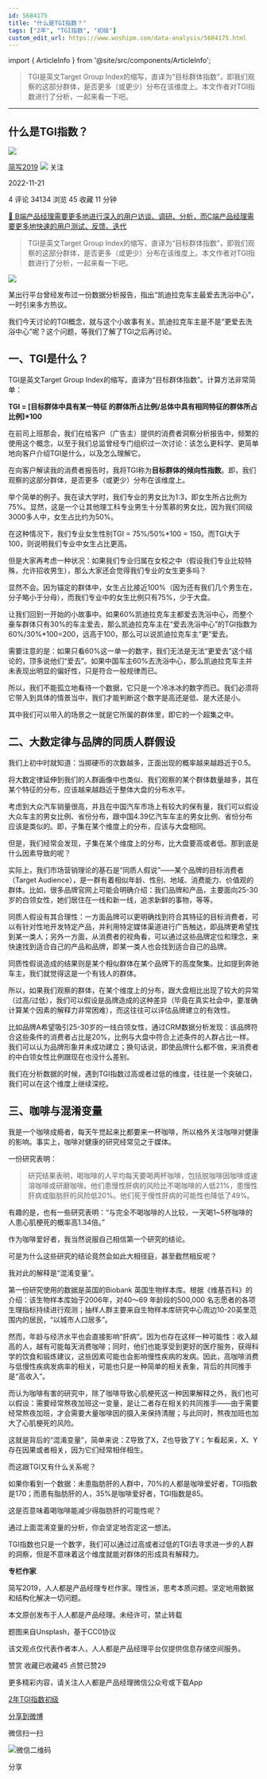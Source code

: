 ```yaml
---
id: 5684175
title: "什么是TGI指数？"
tags: ["2年", "TGI指数", "初级"]
custom_edit_url: https://www.woshipm.com/data-analysis/5684175.html
---
```

import { ArticleInfo } from '@site/src/components/ArticleInfo';

<ArticleInfo
    author="简写2019"
    authorLink="https://www.woshipm.com/u/745714"
    published="2022-11-21"
    views={34134}
    comments={4}
    collects={45}
/>

> TGI是英文Target Group Index的缩写，直译为“目标群体指数”，即我们观察的这部分群体，是否更多（或更少）分布在该维度上。本文作者对TGI指数进行了分析，一起来看一下吧。

---

## 什么是TGI指数？

[![](https://image.woshipm.com/wp-files/2018/12/NTr8Es2Q9RJAxytdW57L.jpeg!/both/72x72)](https://www.woshipm.com/u/745714)

[简写2019](https://www.woshipm.com/u/745714) ![](https://static.woshipm.com/tag/1121_1@2x.png) 关注

2022-11-21

4 评论 34134 浏览 45 收藏 11 分钟

[🔗 B端产品经理需要更多地进行深入的用户访谈、调研、分析，而C端产品经理需要更多地快速的用户测试、反馈、迭代](https://ke.qidianla.com/courses/bcpm)

> TGI是英文Target Group Index的缩写，直译为“目标群体指数”，即我们观察的这部分群体，是否更多（或更少）分布在该维度上。本文作者对TGI指数进行了分析，一起来看一下吧。

![](https://image.woshipm.com/wp-files/2022/11/35Y159aoglSS6WHuS11Q.png)

某出行平台曾经发布过一份数据分析报告，指出“凯迪拉克车主最爱去洗浴中心”，一时引来多方热议。

我们今天讨论的TGI概念，就与这个小故事有关。凯迪拉克车主是不是“更爱去洗浴中心”呢？这个问题，等我们了解了TGI之后再讨论。

## 一、TGI是什么？

TGI是英文Target Group Index的缩写，直译为“目标群体指数”。计算方法非常简单：

**TGI = \[目标群体中具有某一特征 的群体所占比例/总体中具有相同特征的群体所占比例\]\*100**

在前司上班那会，我们在给客户（广告主）提供的消费者洞察分析报告中，频繁的使用这个概念，以至于我们总监曾经专门组织过一次讨论：该怎么更科学、更简单地向客户介绍TGI是什么，以及怎么理解它。

在向客户解读我的消费者报告时，我将TGI称为**目标群体的倾向性指数**。即，我们观察的这部分群体，是否更多（或更少）分布在该维度上。

举个简单的例子。我在读大学时，我们专业的男女比为1:3，即女生所占比例为75%。显然，这是一个让其他理工科专业男生十分羡慕的男女比，因为我们同级3000多人中，女生占比约为50%。

在这种情况下，我们专业女生性别TGI = 75%/50%\*100 = 150。而TGI大于100，则说明我们专业中女生占比更高。

但是大家再考虑一种状况：如果我们专业归属在女校之中（假设我们专业比较特殊，允许招收男生），那么大家还会觉得我们专业的女生更多吗？

显然不会。因为锚定的群体中，女生占比接近100%（因为还有我们几个男生在，分子略小于分母），而我们专业中的女生比例只有75%，少于大盘。

让我们回到一开始的小故事中。如果60%凯迪拉克车主都爱去洗浴中心，而整个豪车群体只有30%的车主爱去，那么凯迪拉克车主在“爱去洗浴中心”的TGI指数为60%/30%\*100=200，远高于100，那么可以说凯迪拉克车主“更”爱去。

需要注意的是：如果只看60%这一单一的数字，我们无法是无法“更爱去”这个结论的，顶多说他们“爱去”。如果中国车主60%去洗浴中心，那么凯迪拉克车主并未表现出明显的偏好性，只是符合一般规律而已。

所以，我们不能孤立地看待一个数据，它只是一个冷冰冰的数字而已。我们必须将它带入到具体的情景当中，我们才能判断这个数字是高还是低、是大还是小。

其中我们可以带入的场景之一就是它所属的群体里，即它的一个超集之中。

## 二、大数定律与品牌的同质人群假设

我们上初中时就知道：当掷硬币的次数越多，正面出现的概率越来越趋近于0.5。

将大数定律延伸到我们的人群画像中也类似、我们观察的某个群体数量越多，其在某个特征的分布，应该越来越趋近于整体大盘的分布水平。

考虑到大众汽车销量很高，并且在中国汽车市场上有较大的保有量，我们可以假设大众车主的男女比例、省份分布，跟中国4.39亿汽车车主的男女比例、省份分布应该是类似的。即，子集在某个维度上的分布，应该与大盘相同。

但是，我们经常会发现，子集在某个维度上的分布，比大盘要高或者低。那到底是什么因素导致的呢？

实际上，我们市场营销理论的基石是“同质人假说”——某个品牌的目标消费者（Target Audience），是一群有着相似年龄、性别、地域、消费能力、价值观的群体。比如，很多品牌官网上可能会明确介绍：我们品牌和产品，主要面向25-30岁的白领女性，她们居住在一线和新一线，追求新鲜的事物，等等。

同质人假设有其合理性：一方面品牌可以更明确找到符合其特征的目标消费者，可以有针对性地开发特定产品，并利用特定媒体渠道进行广告触达，即品牌更希望找到某一类人；另外一方面，从消费者的视角看，可以通过这些品牌定位和理念，来快速找到适合自己的产品和品牌，即某一类人也会找到适合自己的品牌。

同质性假说造成的结果则是某个相似群体在某个品牌下的高度聚集。比如提到奔驰车主，我们就觉得这是一个有钱人的群体。

所以，如果我们观察的群体，在某个维度上的分布，跟大盘相比出现了较大的异常（过高/过低），我们可以假设是品牌造成的这种差异（毕竟在真实社会中，要准确计算某个因素的解释力非常困难），而这往往可以评估品牌建立的有效性。

比如品牌A希望吸引25-30岁的一线白领女性，通过CRM数据分析发现：该品牌符合这些条件的消费者占比是20%，比例与大盘中符合上述条件的人群占比一样。我们可以认为品牌形象并未成功建立；换句话说，即使品牌什么都不做，来消费者的中白领女性比例跟现在也没什么差别。

我们在分析数据的时候，遇到TGI指数过高或者过低的维度，往往是一个突破口，我们可以在这个维度上继续深挖。

## 三、咖啡与混淆变量

我是一个咖啡成瘾者，每天午觉起来比都要来一杯咖啡，所以格外关注咖啡对健康的影响。事实上，咖啡对健康的研究经常见之于媒体。

一份研究表明：

> 研究结果表明，喝咖啡的人平均每天要喝两杯咖啡，包括脱咖啡因咖啡或速溶咖啡或研磨咖啡。他们患慢性肝病的风险比不喝咖啡的人低21%，患慢性肝病或脂肪肝的风险低20%。他们死于慢性肝病的可能性也降低了49%。

有趣的是，也有一些研究表明：“与完全不喝咖啡的人比较，一天喝1~5杯咖啡的人患心肌梗死的概率高1.34倍。”

作为咖啡爱好者，我当然说服自己相信第一个研究的结论。

可是为什么这些研究的结论竟然会如此大相径庭，甚至截然相反呢？

我对此的解释是“混淆变量”。

第一份研究使用的数据是英国的Biobank 英国生物样本库。根据《维基百科》的介绍：该生物样本库始于2006年，对40～69 年龄段的500,000 名志愿者的各项生理指标持续进行观测；抽样人群主要来自生物样本库研究中心周边10-20英里范围内的居民，“以城市人口居多”。

然而，年龄与经济水平也会直接影响“肝病”。因为也存在这样一种可能性：收入越高的人，越有可能每天消费咖啡；同时，他们也能享受到更好的医疗服务，获得科学的饮食和锻炼建议，这些因素可能也会影响慢性疾病的发病。因此，高咖啡消费与低慢性疾病发病率的相关，可能也只是一种简单的相关表象，背后的共同推手是“高收入”。

而认为咖啡有害的研究中，除了咖啡导致心肌梗死这一种因果解释之外，我们也可以假设：需要经常熬夜加班这一变量，是让二者存在相关的共同推手——由于需要经常熬夜加班，才会需要大量咖啡因的摄入来保持清醒；与此同时，熬夜加班也加大了心肌梗死的风险。

这就是背后的“混淆变量”，简单来说：Z导致了X，Z也导致了Y；乍看起来，X、Y存在因果或者相关，因为它们经常相伴相生。

而这跟TGI又有什么关系呢？

如果你看到一个数据：未患脂肪肝的人群中，70%的人都是咖啡爱好者，TGI指数是170；而患有脂肪肝的人，35%是咖啡爱好者，TGI指数是85。

这是否意味着喝咖啡能减少得脂肪肝的可能性呢？

通过上面混淆变量的分析，你会坚定地否定这一想法。

TGI指数也只是一个数字，我们可以通过过高或者过低的TGI去寻求进一步的人群的洞察，但是不意味着这个维度就能对群体的形成具有解释力。

**专栏作家**

简写2019，人人都是产品经理专栏作家。理性派，思考本质问题。坚定地用数据和结构化解决一切问题。

本文原创发布于人人都是产品经理。未经许可，禁止转载

题图来自Unsplash，基于CC0协议

该文观点仅代表作者本人，人人都是产品经理平台仅提供信息存储空间服务。

赞赏 收藏已收藏45 点赞已赞29

更多精彩内容，请关注人人都是产品经理微信公众号或下载App

[2年](https://www.woshipm.com/tag/2%e5%b9%b4)[TGI指数](https://www.woshipm.com/tag/tgi%e6%8c%87%e6%95%b0)[初级](https://www.woshipm.com/tag/%e5%88%9d%e7%ba%a7)

[分享到微博](https://service.weibo.com/share/share.php?appkey=2775287854&title=什么是TGI指数？&url=https://www.woshipm.com/data-analysis/5684175.html&pic=https://image.woshipm.com/wp-files/2022/11/35Y159aoglSS6WHuS11Q.png)

微信扫一扫

![微信二维码](https://api.pwmqr.com/qrcode/create/?url=https://www.woshipm.com/data-analysis/5684175.html)

分享